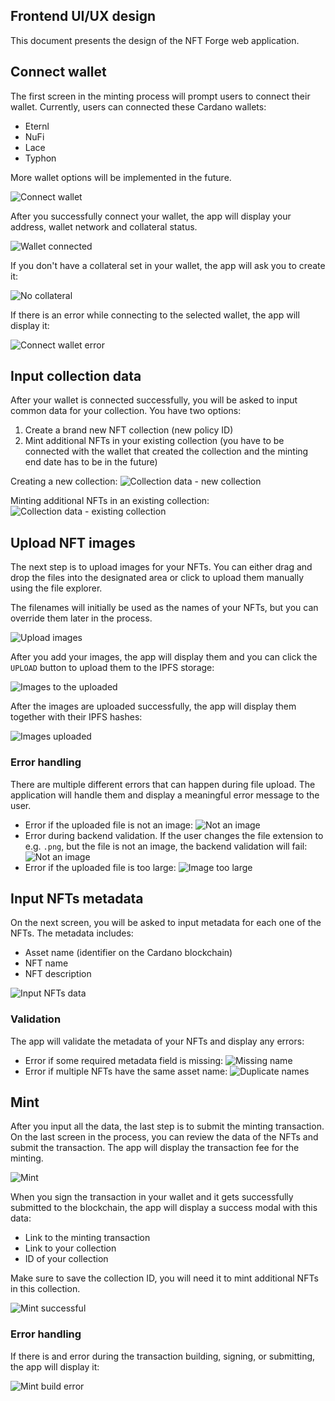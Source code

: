 ## Frontend UI/UX design

This document presents the design of the NFT Forge web application.

## Connect wallet

The first screen in the minting process will prompt users to connect their wallet. Currently, users can connected these Cardano wallets:

- Eternl
- NuFi
- Lace
- Typhon

More wallet options will be implemented in the future.

![Connect wallet](./assets/design/connect-wallet.png)

After you successfully connect your wallet, the app will display your address, wallet network and collateral status.

![Wallet connected](./assets/design/wallet-connected.png)

If you don't have a collateral set in your wallet, the app will ask you to create it:

![No collateral](./assets/design/no-collateral.png)

If there is an error while connecting to the selected wallet, the app will display it:

![Connect wallet error](assets/design/connect-wallet-error.png)

## Input collection data

After your wallet is connected successfully, you will be asked to input common data for your collection. You have two options:

1. Create a brand new NFT collection (new policy ID)
2. Mint additional NFTs in your existing collection (you have to be connected with the wallet that created the collection and the minting end date has to be in the future)

Creating a new collection:
![Collection data - new collection](assets/design/collection-data-new-collection.png)

Minting additional NFTs in an existing collection:
![Collection data - existing collection](assets/design/collection-data-existing-collection.png)

## Upload NFT images

The next step is to upload images for your NFTs. You can either drag and drop the files into the designated area or click to upload them manually using the file explorer.

The filenames will initially be used as the names of your NFTs, but you can override them later in the process.

![Upload images](./assets/design/upload-images.png)

After you add your images, the app will display them and you can click the `UPLOAD` button to upload them to the IPFS storage:

![Images to the uploaded](./assets/design/images-to-be-uploaded.png)

After the images are uploaded successfully, the app will display them together with their IPFS hashes:

![Images uploaded](./assets/design/images-uploaded.png)

### Error handling

There are multiple different errors that can happen during file upload. The application will handle them and display a meaningful error message to the user.

- Error if the uploaded file is not an image:
  ![Not an image](assets/design/image-upload-not-an-image-error.png)
- Error during backend validation. If the user changes the file extension to e.g. `.png`, but the file is not an image, the backend validation will fail:
  ![Not an image](assets/design/image-upload-not-an-image-backend-error.png)
- Error if the uploaded file is too large:
  ![Image too large](assets/design/image-upload-too-large-error.png)

## Input NFTs metadata

On the next screen, you will be asked to input metadata for each one of the NFTs. The metadata includes:

- Asset name (identifier on the Cardano blockchain)
- NFT name
- NFT description

![Input NFTs data](assets/design/nfts-data.png)

### Validation

The app will validate the metadata of your NFTs and display any errors:

- Error if some required metadata field is missing:
  ![Missing name](assets/design/nfts-data-missing-name.png)
- Error if multiple NFTs have the same asset name:
  ![Duplicate names](assets/design/nfts-data-duplicate-names.png)

## Mint

After you input all the data, the last step is to submit the minting transaction. On the last screen in the process, you can review the data of the NFTs and submit the transaction. The app will display the transaction fee for the minting.

![Mint](assets/design/mint.png)

When you sign the transaction in your wallet and it gets successfully submitted to the blockchain, the app will display a success modal with this data:

- Link to the minting transaction
- Link to your collection
- ID of your collection

Make sure to save the collection ID, you will need it to mint additional NFTs in this collection.

![Mint successful](assets/design/mint-sucessful-modal.png)

### Error handling

If there is and error during the transaction building, signing, or submitting, the app will display it:

![Mint build error](assets/design/mint-build-error.png)
